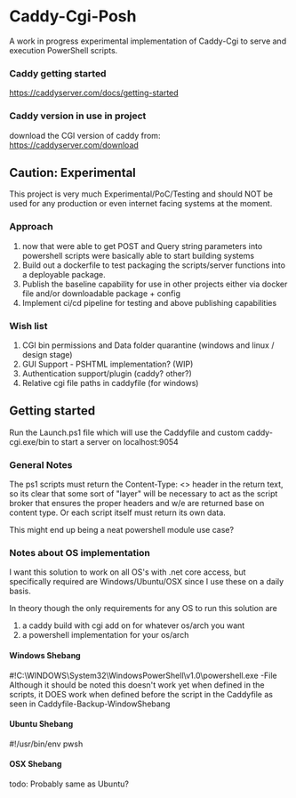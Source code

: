 # Caddy-Cgi-Posh  
A work in progress experimental implementation of Caddy-Cgi to serve and execution PowerShell scripts.

### Caddy getting started  
https://caddyserver.com/docs/getting-started

### Caddy version in use in project  
download the CGI version of caddy from: https://caddyserver.com/download

## Caution: Experimental
This project is very much Experimental/PoC/Testing and should NOT be used for any production or even internet facing systems at the moment.

### Approach  
1) now that were able to get POST and Query string parameters into powershell scripts were basically able to start building systems
2) Build out a dockerfile to test packaging the scripts/server functions into a deployable package.
3) Publish the baseline capability for use in other projects either via docker file and/or downloadable package + config
4) Implement ci/cd pipeline for testing and above publishing capabilities

### Wish list  
1) CGI bin permissions and Data folder quarantine (windows and linux / design stage)
2) GUI Support - PSHTML implementation? (WIP)
3) Authentication support/plugin (caddy? other?)
4) Relative cgi file paths in caddyfile (for windows)

## Getting started
Run the Launch.ps1 file which will use the Caddyfile and custom caddy-cgi.exe/bin to start a server on localhost:9054

### General Notes
The ps1 scripts must return the Content-Type: <> header in the return text, so its clear that some sort of "layer" will be necessary
to act as the script broker that ensures the proper headers and w/e are returned base on content type. Or each script itself must return its own data.

This might end up being a neat powershell module use case?

### Notes about OS implementation
I want this solution to work on all OS's with .net core access, but specifically required are Windows/Ubuntu/OSX since I use these on a daily basis.

In theory though the only requirements for any OS to run this solution are 
1) a caddy build with cgi add on for whatever os/arch you want
2) a powershell implementation for your os/arch

#### Windows Shebang
#!C:\WINDOWS\System32\WindowsPowerShell\v1.0\powershell.exe -File
Although it should be noted this doesn't work yet when defined in the scripts,
it DOES work when defined before the script in the Caddyfile as seen in Caddyfile-Backup-WindowShebang

#### Ubuntu Shebang
#!/usr/bin/env pwsh

#### OSX Shebang
todo: Probably same as Ubuntu?